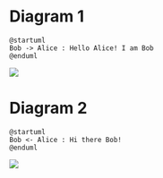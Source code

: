 # Diagram 1

```plantuml
@startuml
Bob -> Alice : Hello Alice! I am Bob
@enduml
```
![](http://www.plantuml.com/plantuml/svg/SoWkIImgAStDuNBAJrBGjLDmpCbCJbMmKl18pSd9X_0K5JmL4dCLW0gu75BpKe2A0G00)




# Diagram 2

```plantuml
@startuml
Bob <- Alice : Hi there Bob!
@enduml
```
![](http://www.plantuml.com/plantuml/svg/SoWkIImgAStDuNBAJrAmqLLmpCbCJbMmKl38L2Z9I2rALG2AAt8vfEQb01K10000)








